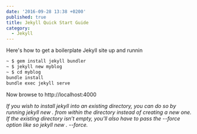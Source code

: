 ```yaml
---
date: '2016-09-28 13:38 +0200'
published: true
title: Jekyll Quick Start Guide
category:
  - Jekyll
---
```

Here's how to get a boilerplate Jekyll site up and runnin

```bash
~ $ gem install jekyll bundler
~ $ jekyll new myblog
~ $ cd myblog
bundle install
bundle exec jekyll serve
```
Now browse to http://localhost:4000

*If you wish to install jekyll into an existing directory, you can do so by running jekyll new . from within the directory instead of creating a new one. If the existing directory isn’t empty, you’ll also have to pass the --force option like so jekyll new . --force.*


